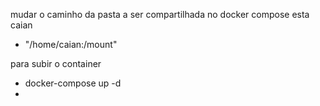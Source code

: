 mudar o caminho da pasta a ser compartilhada 
no docker compose esta caian
- "/home/caian:/mount"

para subir o container
- docker-compose up -d
- 